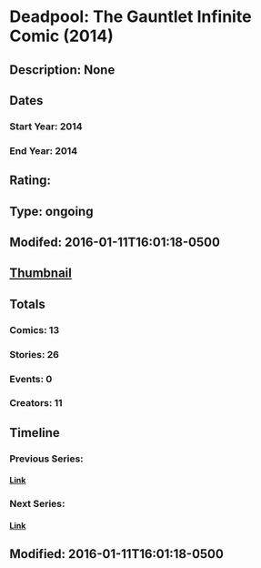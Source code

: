 # Deadpool: The Gauntlet Infinite Comic (2014)
## Description: None
## Dates
### Start Year: 2014
### End Year: 2014
## Rating: 
## Type: ongoing
## Modifed: 2016-01-11T16:01:18-0500
## [Thumbnail](http://i.annihil.us/u/prod/marvel/i/mg/f/00/54f4d31defad0.jpg)
## Totals
### Comics: 13
### Stories: 26
### Events: 0
### Creators: 11
## Timeline
### Previous Series: 
#### [Link]()
### Next Series: 
#### [Link]()
## Modified: 2016-01-11T16:01:18-0500